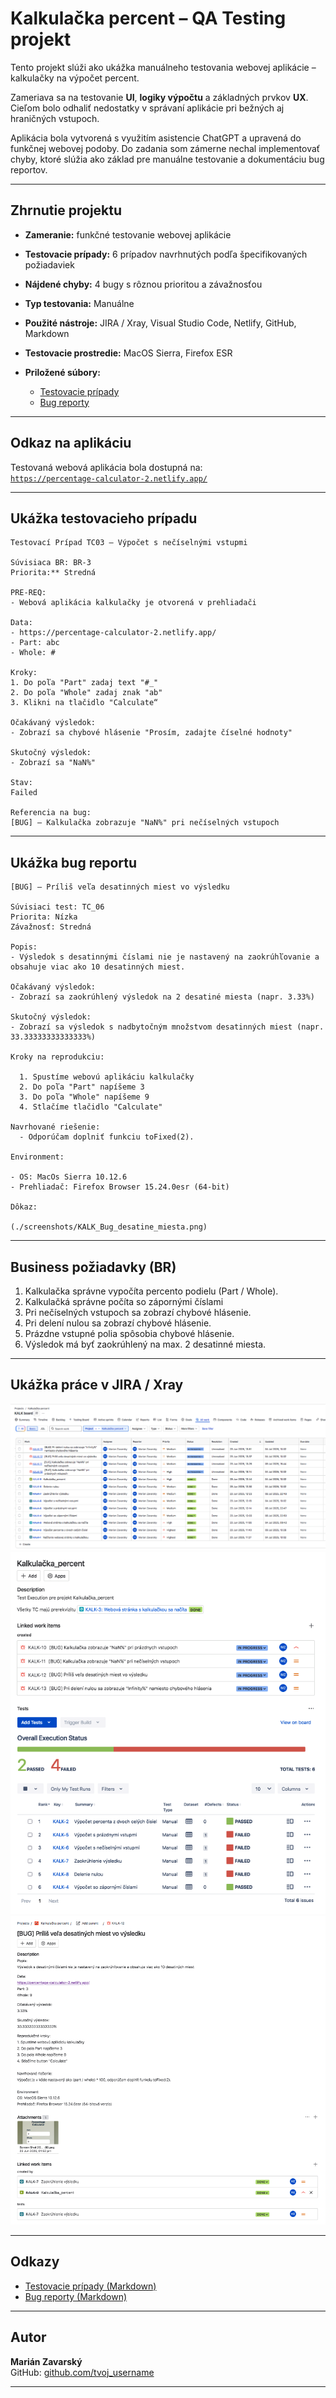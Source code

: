# Kalkulačka percent – QA Testing projekt

Tento projekt slúži ako ukážka manuálneho testovania webovej aplikácie – kalkulačky na výpočet percent. 

Zameriava sa na testovanie **UI**, **logiky výpočtu** a základných prvkov **UX**. Cieľom bolo odhaliť nedostatky v správaní aplikácie pri bežných aj hraničných vstupoch. 

Aplikácia bola vytvorená s využitím asistencie ChatGPT a upravená do funkčnej webovej podoby. Do zadania som zámerne nechal implementovať chyby, ktoré slúžia ako základ pre manuálne testovanie a dokumentáciu bug reportov.

---

## Zhrnutie projektu

- **Zameranie:** funkčné testovanie webovej aplikácie
- **Testovacie prípady:** 6 prípadov navrhnutých podľa špecifikovaných požiadaviek
- **Nájdené chyby:** 4 bugy s rôznou prioritou a závažnosťou
- **Typ testovania:** Manuálne
- **Použité nástroje:** JIRA / Xray, Visual Studio Code, Netlify, GitHub, Markdown
- **Testovacie prostredie:** MacOS Sierra, Firefox ESR
- **Priložené súbory:**

  - [Testovacie prípady](./Kalkulacka_Percent_Testovacie_Pripady.md)
  - [Bug reporty](./Kalkulacka_Percent_Bug_Report.md)

---

## Odkaz na aplikáciu

Testovaná webová aplikácia bola dostupná na:  
[`https://percentage-calculator-2.netlify.app/`](https://percentage-calculator-2.netlify.app/)

---

## Ukážka testovacieho prípadu

```plaintext
Testovací Prípad TC03 – Výpočet s nečíselnými vstupmi

Súvisiaca BR: BR-3  
Priorita:** Stredná  

PRE-REQ:
- Webová aplikácia kalkulačky je otvorená v prehliadači  

Data:
- https://percentage-calculator-2.netlify.app/
- Part: abc
- Whole: #

Kroky:
1. Do poľa "Part" zadaj text "#_" 
2. Do poľa "Whole" zadaj znak "ab"  
3. Klikni na tlačidlo "Calculate“

Očakávaný výsledok:
- Zobrazí sa chybové hlásenie "Prosím, zadajte číselné hodnoty"

Skutočný výsledok:
- Zobrazí sa "NaN%"

Stav:
Failed

Referencia na bug:
[BUG] – Kalkulačka zobrazuje "NaN%" pri nečíselných vstupoch

```

---

## Ukážka bug reportu

```plaintext
[BUG] – Príliš veľa desatinných miest vo výsledku

Súvisiaci test: TC_06 
Priorita: Nízka  
Závažnosť: Stredná

Popis:
- Výsledok s desatinnými číslami nie je nastavený na zaokrúhľovanie a obsahuje viac ako 10 desatinných miest.

Očakávaný výsledok:
- Zobrazí sa zaokrúhlený výsledok na 2 desatiné miesta (napr. 3.33%)

Skutočný výsledok:
- Zobrazí sa výsledok s nadbytočným množstvom desatinných miest (napr. 33.33333333333333%)

Kroky na reprodukciu:

  1. Spustíme webovú aplikáciu kalkulačky  
  2. Do poľa "Part" napíšeme 3  
  3. Do poľa "Whole" napíšeme 9  
  4. Stlačíme tlačidlo "Calculate"

Navrhované riešenie:
  - Odporúčam doplniť funkciu toFixed(2).

Environment:

- OS: MacOs Sierra 10.12.6
- Prehliadač: Firefox Browser 15.24.0esr (64-bit)

Dôkaz:  
  
(./screenshots/KALK_Bug_desatine_miesta.png)
```

---

## Business požiadavky (BR)

1. Kalkulačka správne vypočíta percento podielu (Part / Whole).
2. Kalkulačká správne počíta so zápornými číslami
3. Pri nečíselných vstupoch sa zobrazí chybové hlásenie.
4. Pri delení nulou sa zobrazí chybové hlásenie.
5. Prázdne vstupné polia spôsobia chybové hlásenie.
6. Výsledok má byť zaokrúhlený na max. 2 desatinné miesta.

---

## Ukážka práce v JIRA / Xray


![All work](./screenshots/jira/ss_KALK_All_work_Jira.png)
![Test Execution](./screenshots/jira/ss_KALK_board_TExe_Jira.png)
![Bug report](./screenshots/jira/ss_KALK_BUG_TC05_Jira.png)

---

## Odkazy

  - [Testovacie prípady (Markdown)](./Kalkulacka_Percent_Testovacie_Pripady.md)
  - [Bug reporty (Markdown)](./Kalkulacka_Percent_Bug_Report.md)

---

## Autor

**Marián Zavarský**   
GitHub: [github.com/tvoj_username](https://github.com/MarZav-5)  


---
